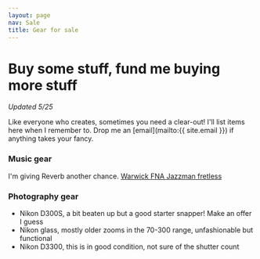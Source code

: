 ```yaml
---
layout: page
nav: Sale
title: Gear for sale
---
```


# Buy some stuff, fund me buying more stuff

*Updated 5/25*

Like everyone who creates, sometimes you need a clear-out! I'll list items here when I remember to. Drop me an [email](mailto:{{ site.email }}) if anything takes your fancy.

### Music gear

I'm giving Reverb another chance. [Warwick FNA Jazzman fretless](https://reverb.com/uk/item/89625306-warwick-fna-jazzman-fretless-germany-2006)

### Photography gear

* Nikon D300S, a bit beaten up but a good starter snapper! Make an offer I guess
* Nikon glass, mostly older zooms in the 70-300 range, unfashionable but functional
* Nikon D3300, this is in good condition, not sure of the shutter count